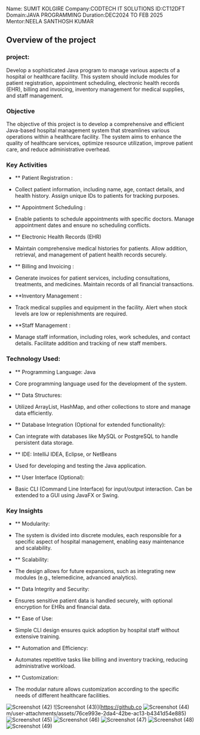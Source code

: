Name: SUMIT KOLGIRE
Company:CODTECH IT SOLUTIONS
ID:CT12DFT
Domain:JAVA PROGRAMMING
Duration:DEC2024 TO FEB 2025
Mentor:NEELA SANTHOSH KUMAR


## Overview of the project

### project:   
Develop a sophisticated Java program to manage various aspects of a
hospital or healthcare facility. This system should include modules for
patient registration, appointment scheduling, electronic health records
(EHR), billing and invoicing, inventory management for medical supplies,
and staff management.

### Objective
The objective of this project is to develop a comprehensive and efficient Java-based hospital management system that streamlines various operations within a healthcare facility. The system aims to enhance the quality of healthcare services, optimize resource utilization, improve patient care, and reduce administrative overhead.

### Key Activities

- ** Patient Registration :
- Collect patient information, including name, age, contact details, and health history.
Assign unique IDs to patients for tracking purposes.

- ** Appointment Scheduling :
- Enable patients to schedule appointments with specific doctors.
Manage appointment dates and ensure no scheduling conflicts.

- ** Electronic Health Records (EHR)
- Maintain comprehensive medical histories for patients.
Allow addition, retrieval, and management of patient health records securely.

- ** Billing and Invoicing :
- Generate invoices for patient services, including consultations, treatments, and medicines.
Maintain records of all financial transactions.

- **Inventory Management :
- Track medical supplies and equipment in the facility.
Alert when stock levels are low or replenishments are required.

 - **Staff Management :
  - Manage staff information, including roles, work schedules, and contact details.
Facilitate addition and tracking of new staff members.


### Technology Used: 

- ** Programming Language: Java
- Core programming language used for the development of the system.

- ** Data Structures:
- Utilized ArrayList, HashMap, and other collections to store and manage data efficiently.

- ** Database Integration (Optional for extended functionality):
- Can integrate with databases like MySQL or PostgreSQL to handle persistent data storage.

- ** IDE: IntelliJ IDEA, Eclipse, or NetBeans
- Used for developing and testing the Java application.

- ** User Interface (Optional):
- Basic CLI (Command Line Interface) for input/output 
interaction. Can be extended to a GUI using JavaFX or Swing.

### Key Insights

- ** Modularity:
- The system is divided into discrete modules, each responsible for a specific aspect of hospital management, enabling easy maintenance and scalability.

- **  Scalability:
- The design allows for future expansions, such as integrating new modules (e.g., telemedicine, advanced analytics).

- ** Data Integrity and Security:
- Ensures sensitive patient data is handled securely, with optional encryption for EHRs and financial data.

- ** Ease of Use:
- Simple CLI design ensures quick adoption by hospital staff without extensive training.

- ** Automation and Efficiency:
- Automates repetitive tasks like billing and inventory tracking, reducing administrative workload.

- ** Customization:
- The modular nature allows customization according to the specific needs of different healthcare facilities.


![Screenshot (42)](https://github.com/user-attachments/assets/62975fa6-f1ed-4f0e-b0c3-93e3377acc72)
![Screenshot (43)](https://github.co
![Screenshot (44)](https://github.com/user-attachments/assets/2efa9cd3-d757-4446-b90d-b462294a2cf2)
m/user-attachments/assets/76ce993e-2da4-42be-ac13-b4341d54e885)
![Screenshot (45)](https://github.com/user-attachments/assets/607ec2bf-4a12-4266-8757-24fe5a799557)
![Screenshot (46)](https://github.com/user-attachments/assets/ab4f4c48-0b91-4dda-9633-4a8d1cf7443e)
![Screenshot (47)](https://github.com/user-attachments/assets/c351a310-c05e-461f-a9d0-a289f12a036b)
![Screenshot (48)](https://github.com/user-attachments/assets/71d5df8e-43fd-4f0f-94f2-b640747e4036)
![Screenshot (49)](https://github.com/user-attachments/assets/75588c97-4653-4e71-a2a8-16913f0b9ce6)

